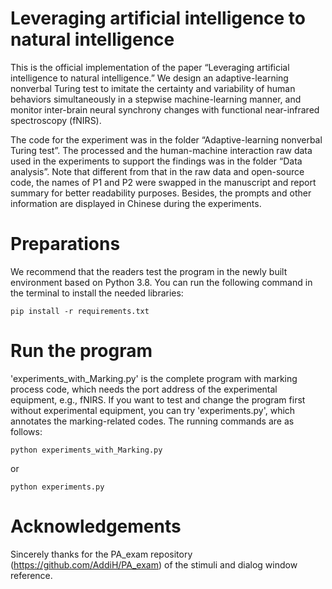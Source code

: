                                                                                                                                                                                                                    
# Leveraging artificial intelligence to natural intelligence
This is the official implementation of the paper “Leveraging artificial intelligence to natural intelligence.”
We design an adaptive-learning nonverbal Turing test to imitate the certainty and variability of human behaviors simultaneously in a stepwise machine-learning manner, and monitor inter-brain neural synchrony changes with functional near-infrared spectroscopy (fNIRS).

The code for the experiment was in the folder “Adaptive-learning nonverbal Turing test”. The processed and the human-machine interaction raw data used in the experiments to support the findings was in the folder “Data analysis”. Note that different from that in the raw data and open-source code, the names of P1 and P2 were swapped in the manuscript and report summary for better readability purposes. Besides, the prompts and other information are displayed in Chinese during the experiments.

# Preparations
We recommend that the readers test the program in the newly built environment based on Python 3.8. You can run the following command in the terminal to install the needed libraries:
```
pip install -r requirements.txt
```

# Run the program
'experiments_with_Marking.py' is the complete program with marking process code, which needs the port address of the experimental equipment, e.g., fNIRS. If you want to test and change the program first without experimental equipment, you can try 'experiments.py', which annotates the marking-related codes. The running commands are as follows:
```
python experiments_with_Marking.py
```
or
```
python experiments.py
```

# Acknowledgements
Sincerely thanks for the PA_exam repository (https://github.com/AddiH/PA_exam) of the stimuli and dialog window reference.  

